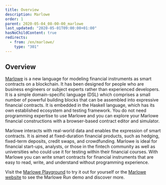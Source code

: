 ```yaml
---
title: Overview
description: Marlowe
order: 1
parent: 2020-05-04_08-00-00_marlowe
last_updated: "2020-05-01T09:00:00+01:00"
hasNoChildContent: true
redirects:
  - from: /en/marlowe/
    type: "301"
---
```

## Overview

[Marlowe](https://iohk.io/en/research/library/papers/marlowefinancial-contracts-on-blockchain/) is a new language for modeling financial instruments as smart contracts on a blockchain. It has been designed for people who are business engineers or subject experts rather than experienced developers. It is a simple domain-specific language (DSL) which comprises a small number of powerful building blocks that can be assembled into expressive financial contracts. It is embedded in the Haskell language, which has its own established ecosystem and testing framework. You do not need programming expertise to use Marlowe and you can explore your Marlowe financial constructions with a browser-based contract editor and simulator. 

Marlowe interacts with real-world data and enables the expression of smart contracts. It is aimed at fixed-duration financial products, such as hedging, fixed-term deposits, credit swaps, and crowdfunding. Marlowe is ideal for financial start-ups, analysts, or those in the fintech community as well as universities who could use it for testing within their financial courses. With Marlowe you can write smart contracts for financial instruments that are easy to read, write, and understand without programming experience.

Visit the [Marlowe Playground](https://play.marlowe-finance.io/) to try it out for yourself or the [Marlowe website](https://marlowe-finance.io/) to see the Marlowe Run demo and discover more.
